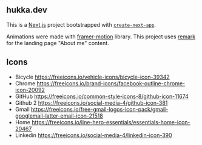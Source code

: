 ## hukka.dev

This is a [Next.js](https://nextjs.org/) project bootstrapped with [`create-next-app`](https://github.com/vercel/next.js/tree/canary/packages/create-next-app).

Animations were made with [framer-motion](https://www.framer.com/motion/) library.
This project uses [remark](https://www.npmjs.com/package/remark) for the landing page "About me" content.

## Icons

- Bicycle https://freeicons.io/vehicle-icons/bicycle-icon-39342 
- Chrome https://freeicons.io/brand-icons/facebook-outline-chrome-icon-20092
- GitHub https://freeicons.io/common-style-icons-8/github-icon-11674
- Github 2 https://freeicons.io/social-media-4/github-icon-381
- Gmail https://freeicons.io/free-gmail-logos-icon-pack/gmail-googlemail-latter-email-icon-21518
- Home https://freeicons.io/line-hero-essentials/essentials-home-icon-20467
- Linkedin https://freeicons.io/social-media-4/linkedin-icon-390